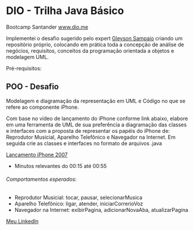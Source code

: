 # DIO - Trilha Java Básico

Bootcamp Santander www.dio.me

Implementei o desafio sugerido pelo expert [Gleyson Sampaio](https://github.com/glysns) criando um repositório próprio, colocando em prática toda a concepção de análise de negócios, requisitos, conceitos da programação orientada a objetos e modelagem UML.

Pré-requisitos:

## POO - Desafio

Modelagem e diagramação da representação em UML e Código no que se refere ao componente iPhone.

Com base no vídeo de lançamento do iPhone conforme link abaixo, elabore em uma ferramenta de UML de sua preferência a diagramação das classes e interfaces com a proposta de representar os papéis do iPhone de: Reprodutor Musicial,  Aparelho Telefônico e Navegador na Internet. Em seguida crie as classes e interfaces no formato de arquivos .java

[Lançamento iPhone 2007](https://www.youtube.com/watch?v=9ou608QQRq8)

- Minutos relevantes do 00:15 até 00:55

###### Comportamentos esperados:

* Reprodutor Musicial: tocar, pausar, selecionarMusica
* Aparelho Telefônico: ligar, atender, iniciarCorrerioVoz
* Navegador na Internet: exibirPagina, adicionarNovaAba, atualizarPagina

[Meu LinkedIn](https://www.linkedin.com/in/mads1974/)


